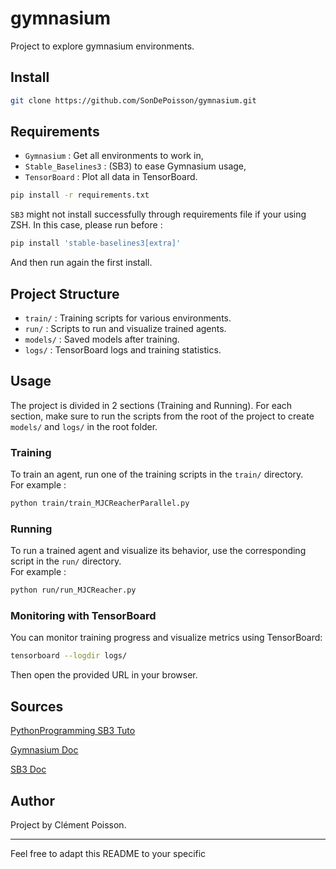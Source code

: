 # gymnasium

Project to explore gymnasium environments.

## Install

```bash
git clone https://github.com/SonDePoisson/gymnasium.git
```

## Requirements

- `Gymnasium` : Get all environments to work in,
- `Stable_Baselines3` : (SB3) to ease Gymnasium usage,
- `TensorBoard` : Plot all data in TensorBoard.

```bash
pip install -r requirements.txt
```

`SB3` might not install successfully through requirements file if your using ZSH. In this case, please run before :

```bash
pip install 'stable-baselines3[extra]'
```

And then run again the first install.

## Project Structure

- `train/` : Training scripts for various environments.
- `run/` : Scripts to run and visualize trained agents.
- `models/` : Saved models after training.
- `logs/` : TensorBoard logs and training statistics.

## Usage

The project is divided in 2 sections (Training and Running).
For each section, make sure to run the scripts from the root of the project to create `models/` and `logs/` in the root folder.

### Training

To train an agent, run one of the training scripts in the `train/` directory.  
For example :

```bash
python train/train_MJCReacherParallel.py
```

### Running

To run a trained agent and visualize its behavior, use the corresponding script in the `run/` directory.  
For example :

```bash
python run/run_MJCReacher.py
```

### Monitoring with TensorBoard

You can monitor training progress and visualize metrics using TensorBoard:

```bash
tensorboard --logdir logs/
```

Then open the provided URL in your browser.

## Sources

[PythonProgramming SB3 Tuto](https://pythonprogramming.net/introduction-reinforcement-learning-stable-baselines-3-tutorial/)

[Gymnasium Doc](https://gymnasium.farama.org)

[SB3 Doc](https://stable-baselines3.readthedocs.io/en/master/index.html)

## Author

Project by Clément Poisson.

---

Feel free to adapt this README to your specific
